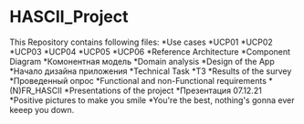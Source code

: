 # HASCII_Project
This Repository contains following files:
*Use cases
  *UCP01 
  *UCP02
  *UCP03
  *UCP04
  *UCP05
  *UCP06
*Reference Architecture
*Component Diagram
  *Комонентная модель
*Domain analysis
*Design of the App
  *Начало дизайна приложения
*Technical Task
  *ТЗ
*Results of the survey
  *Проведенный опрос
*Functional and non-Functional requirements
  *(N)FR_HASCII
*Presentations of the project
  *Презентация 07.12.21
*Positive pictures to make you smile
  *You're the best, nothing's gonna ever keeep you down.
